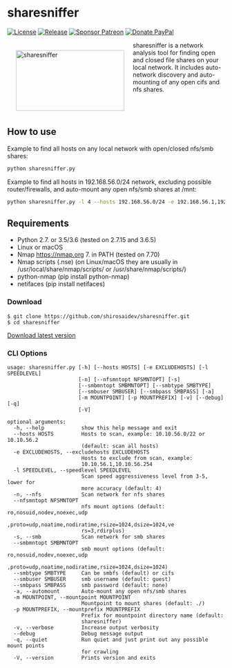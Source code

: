 # sharesniffer

[![License](https://img.shields.io/github/license/shirosaidev/sharesniffer.svg?label=License&maxAge=86400)](./LICENSE)
[![Release](https://img.shields.io/github/release/shirosaidev/sharesniffer.svg?label=Release&maxAge=60)](https://github.com/shirosaidev/sharesniffer/releases/latest)
[![Sponsor Patreon](https://img.shields.io/badge/Sponsor%20%24-Patreon-brightgreen.svg)](https://www.patreon.com/shirosaidev)
[![Donate PayPal](https://img.shields.io/badge/Donate%20%24-PayPal-brightgreen.svg)](https://www.paypal.com/cgi-bin/webscr?cmd=_s-xclick&hosted_button_id=CLF223XAS4W72)

<img src="https://github.com/shirosaidev/sharesniffer/blob/master/docs/sharesniffer.png?raw=true" alt="sharesniffer" width="251" height="140" hspace="20" vspace="20" align="left" />

<p>sharesniffer is a network analysis tool for finding open and closed file shares on your local network. It includes auto-network discovery and auto-mounting of any open cifs and nfs shares.</p><br />
<br />

## How to use

Example to find all hosts on any local network with open/closed nfs/smb shares:

```sh
python sharesniffer.py
```

Example to find all hosts in 192.168.56.0/24 network, excluding possible router/firewalls, and auto-mount any open nfs/smb shares at /mnt:

```sh
python sharesniffer.py -l 4 --hosts 192.168.56.0/24 -e 192.168.56.1,192.168.56.254 -a -m /mnt
```

## Requirements

- Python 2.7. or 3.5/3.6 (tested on 2.7.15 and 3.6.5)
- Linux or macOS
- Nmap https://nmap.org 7. in PATH (tested on 7.70)
- Nmap scripts (.nse) (on Linux/macOS they are usually in /usr/local/share/nmap/scripts/ or /usr/share/nmap/scripts/)
- python-nmap (pip install python-nmap)
- netifaces (pip install netifaces)

### Download

```shell
$ git clone https://github.com/shirosaidev/sharesniffer.git
$ cd sharesniffer
```
[Download latest version](https://github.com/shirosaidev/sharesniffer/releases/latest)


### CLI Options

```
usage: sharesniffer.py [-h] [--hosts HOSTS] [-e EXCLUDEHOSTS] [-l SPEEDLEVEL]
                       [-n] [--nfsmntopt NFSMNTOPT] [-s]
                       [--smbmntopt SMBMNTOPT] [--smbtype SMBTYPE]
                       [--smbuser SMBUSER] [--smbpass SMBPASS] [-a]
                       [-m MOUNTPOINT] [-p MOUNTPREFIX] [-v] [--debug] [-q]
                       [-V]

optional arguments:
  -h, --help            show this help message and exit
  --hosts HOSTS         Hosts to scan, example: 10.10.56.0/22 or 10.10.56.2
                        (default: scan all hosts)
  -e EXCLUDEHOSTS, --excludehosts EXCLUDEHOSTS
                        Hosts to exclude from scan, example:
                        10.10.56.1,10.10.56.254
  -l SPEEDLEVEL, --speedlevel SPEEDLEVEL
                        Scan speed aggressiveness level from 3-5, lower for
                        more accuracy (default: 4)
  -n, --nfs             Scan network for nfs shares
  --nfsmntopt NFSMNTOPT
                        nfs mount options (default: ro,nosuid,nodev,noexec,udp
                        ,proto=udp,noatime,nodiratime,rsize=1024,dsize=1024,ve
                        rs=3,rdirplus)
  -s, --smb             Scan network for smb shares
  --smbmntopt SMBMNTOPT
                        smb mount options (default: ro,nosuid,nodev,noexec,udp
                        ,proto=udp,noatime,nodiratime,rsize=1024,dsize=1024)
  --smbtype SMBTYPE     Can be smbfs (default) or cifs
  --smbuser SMBUSER     smb username (default: guest)
  --smbpass SMBPASS     smb password (default: none)
  -a, --automount       Auto-mount any open nfs/smb shares
  -m MOUNTPOINT, --mountpoint MOUNTPOINT
                        Mountpoint to mount shares (default: ./)
  -p MOUNTPREFIX, --mountprefix MOUNTPREFIX
                        Prefix for mountpoint directory name (default:
                        sharesniffer)
  -v, --verbose         Increase output verbosity
  --debug               Debug message output
  -q, --quiet           Run quiet and just print out any possible mount points
                        for crawling
  -V, --version         Prints version and exits
  ```
